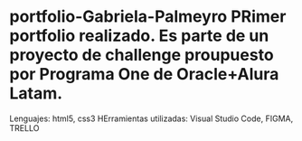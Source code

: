 # portfolio-Gabriela-Palmeyro PRimer portfolio realizado. Es parte de un proyecto de challenge proupuesto por Programa One de Oracle+Alura Latam.
Lenguajes: html5, css3
HErramientas utilizadas: Visual Studio Code, FIGMA, TRELLO

